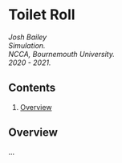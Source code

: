 # Toilet Roll
*Josh Bailey*<br />
*Simulation.*<br />
*NCCA, Bournemouth University.*<br />
*2020 - 2021.*<br />

## Contents
1. [Overview](#overview)

## Overview
...